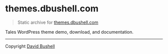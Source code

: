 themes.dbushell.com
===================

> Static archive for [themes.dbushell.com](https://themes.dbushell.com/)

Tales WordPress theme demo, download, and documentation.

* * *

Copyright [David Bushell](https://dbushell.com)
